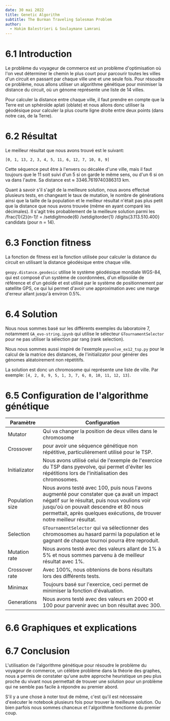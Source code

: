 ```yaml
---
date: 30 mai 2022
title: Genetic Algorithm
subtitle: The Burman Traveling Salesman Problem
author:
  - Hakim Balestrieri & Soulaymane Lamrani
---
```


# 6.1 Introduction

Le problème du voyageur de commerce est un problème d'optimisation où l'on veut
déterminer le chemin le plus court pour parcourir toutes les villes d'un circuit
en passant par chaque ville une et une seule fois. Pour résoudre ce problème,
nous allons utiliser un algorithme génétique pour minimiser la distance du
circuit, où un génome représente une liste de 14 villes.

Pour calculer la distance entre chaque ville, il faut prendre en compte que la
Terre est un sphéroïde aplati (oblate) et nous allons donc utiliser la
géodésique pour calculer la plus courte ligne droite entre deux points (dans
notre cas, de la Terre).

<page/>

# 6.2 Résultat

Le meilleur résultat que nous avons trouvé est le suivant:

`[0, 1, 13, 2, 3, 4, 5, 11, 6, 12, 7, 10, 8, 9]`

Cette séquence peut être à l'envers ou décalée d'une ville, mais il faut
toujours que le 11 soit suivi d'un 5 si on garde le même sens, ou d'un 6 si on
va dans l'autre. Sa distance est ≈ 3346.7619740386313 km.

Quant à savoir s'il s'agit de la meilleure solution, nous avons effectué
plusieurs tests, en changeant le taux de mutation, le nombre de générations
ainsi que la taille de la population et le meilleur résultat n'était pas plus
petit que la distance que nous avons trouvée (même en ayant comparé les
décimales). Il s'agit très probablement de la meilleure solution parmi les
<mi>/frac{1}{2}(n-1)! = /setdigitmode{6} /setdigitorder{1}
/digits{3.113.510.400}</mi> candidats (pour n = 14).

# 6.3 Fonction fitness

La fonction de fitness est la fonction utilisée pour calculer la distance du
circuit en utilisant la distance géodésique entre chaque ville.

`geopy.distance.geodesic` utilise le système géodésique mondiale WGS-84, qui est
composé d'un système de coordonnées, d'un ellipsoïde de référence et d'un géoïde
et est utilisé par le système de positionnement par satellite GPS, ce qui lui
permet d'avoir une approximation avec une marge d'erreur allant jusqu'à environ
0.5%.

<page/>

# 6.4 Solution

Nous nous sommes basé sur les différents exemples du laboratoire 7, notamment
`GA_evo-string.ipynb` qui utilise le sélecteur `GTournamentSelector` pour ne pas
utiliser la sélection par rang (rank selection).

Nous nous sommes aussi inspiré de l'exemple `pyevolve_ex12_tsp.py` pour le
calcul de la matrice des distances, de l'initializator pour générer des génomes
aléatoirement non répétitifs.

La solution est donc un chromosome qui représente une liste de ville. Par
exemple: `[4, 2, 8, 9, 5, 1, 3, 7, 6, 0, 10, 11, 12, 13]`.

# 6.5 Configuration de l'algorithme génétique


|     Paramètre       |  Configuration                                                                |
|---------------------|-----------------                                                              |
|    Mutator          | Qui va changer la position de deux villes dans le chromosome                     |
|    Crossover        | pour avoir une séquence génétique non répétitive, particulièrement utilisé pour le TSP.                                |
|    Initializator    |  Nous avons utilisé celui de l'exemple de l'exercice du TSP dans pyevolve, qui permet d'éviter les répétitions lors de l'initialisation des chromosomes.|
|    Population size  | Nous avons testé avec 100, puis nous l'avons augmenté pour constater que ça avait un impact négatif sur le résultat, puis nous voulions voir jusqu'où on pouvait descendre et 80 nous permettait, après quelques exécutions, de trouver notre meilleur résultat.|
|    Selection        | `GTournamentSelector` qui va sélectionner des chromosomes au hasard parmi la population et le gagnant de chaque tournoi pourra être reproduit.|
|    Mutation rate    | Nous avons testé avec des valeurs allant de 1% à 5% et nous sommes parvenu à de meilleur résultat avec 1%. |
|    Crossover rate   | Avec 100%, nous obtenions de bons résultats lors des différents tests.                                                                              |
|    Minimax          |Toujours basé sur l'exercice, ceci permet de minimiser la fonction d'évaluation. |
|    Generations      |Nous avons testé avec des valeurs en 2000 et 100 pour parvenir avec un bon résultat avec 300. |

# 6.6 Graphiques et explications

<page/>

# 6.7 Conclusion

L'utilisation de l'algorithme génétique pour résoudre le problème du voyageur de
commerce, un célèbre problème dans la théorie des graphes, nous a permis de
constater qu'une autre approche heuristique un peu plus proche du vivant nous
permettait de trouver une solution pour un problème qui ne semble pas facile à
répondre au premier abord.

S'il y a une chose à noter tout de même, c'est qu'il est nécessaire d'exécuter
le notebook plusieurs fois pour trouver la meilleure solution. Ou bien parfois
nous sommes chanceux et l'algorithme fonctionne du premier coup.

